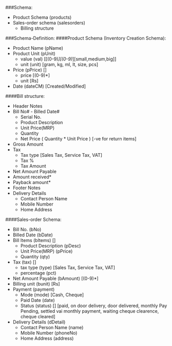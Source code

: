 ###Schema:
* Product Schema (products)
* Sales-order schema (salesorders)
  * Billing structure

###Schema-Definition:
####Product Schema (Inventory Creation Schema):
* Product Name (pName)
* Product Unit (pUnit)
  * value (val) [[(0-9)*][(0-9)*][small,medium,big]]
  * unit (unit) [gram, kg, ml, lt, size, pcs]
* Price (pPrice) []
  * price [(0-9)*]
  * unit [Rs]
* Date (dateCM) [Created/Modified]

####Bill structure:
* Header Notes
* Bill No# - Billed Date#
  * Serial No.
  * Product Description
  * Unit Price(MRP)
  * Quantity
  * Net Price ( Quantity * Unit Price ) [-ve for return items]
* Gross Amount
* Tax
  * Tax type [Sales Tax, Service Tax, VAT]
  * Tax %
  * Tax Amount
* Net Amount Payable
* Amount received*
* Payback amount*
* Footer Notes
* Delivery Details
  * Contact Person Name
  * Mobile Number
  * Home Address

####Sales-order Schema:
* Bill No. (bNo)
* Billed Date (bDate)
* Bill Items (bItems) []
  * Product Description (pDesc)
  * Unit Price(MRP) (pPrice)
  * Quantity (qty)
* Tax (tax) []
  * tax type (type) [Sales Tax, Service Tax, VAT]
  * percentage (pct)
* Net Amount Payable (bAmount) [(0-9)*]
* Billing unit (bunit) [Rs]
* Payment (payment)
  * Mode (mode) [Cash, Cheque]
  * Paid Date (date)
  * Status (status) [] [paid, on door delivery, door delivered, monthly Pay Pending, settled vai monthly payment, waiting cheque clearence, cheque cleared]
* Delivery Details (dDetail)
  * Contact Person Name (name)
  * Mobile Number (phoneNo)
  * Home Address (address)
